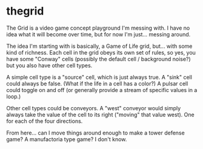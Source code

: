 # thegrid

The Grid is a video game concept playground I'm messing with. I have no idea
what it will become over time, but for now I'm just... messing around.

The idea I'm starting with is basically, a Game of Life grid, but... with some
kind of richness. Each cell in the grid obeys its own set of rules, so yes,
you have some "Conway" cells (possibly the default cell / background noise?)
but you also have other cell types.

A simple cell type is a "source" cell, which is just always true. A "sink" cell could always be false. (What if the life in a cell has a color?) A pulsar cell
could toggle on and off (or generally provide a stream of specific values in a
loop.)

Other cell types could be conveyors. A "west" conveyor would simply always take
the value of the cell to its right ("moving" that value west). One for each of
the four directions.

From here... can I move things around enough to make a tower defense game? A
manufactoria type game? I don't know.